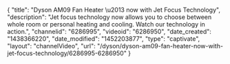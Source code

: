 {
    "title": "Dyson AM09 Fan Heater \u2013 now with Jet Focus Technology",
    "description": "Jet focus technology now allows you to choose between whole room or personal heating and cooling. Watch our technology in action.",
    "channelid": "6286995",
    "videoid": "6286950",
    "date_created": "1438366220",
    "date_modified": "1452203877",
    "type": "captivate",
    "layout": "channelVideo",
    "url": "\/dyson\/dyson-am09-fan-heater-now-with-jet-focus-technology\/6286995-6286950"
}